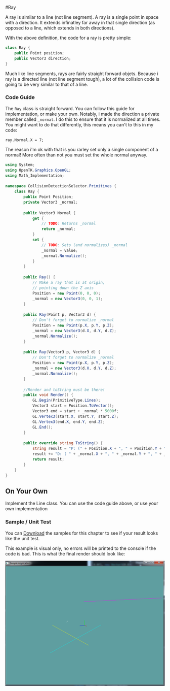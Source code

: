 #Ray 

A ray is similar to a line (not line segment). A ray is a single point in space with a direction. It extends infinatley far away in that single direction (as opposed to a line, which extends in both directions).

With the above definition, the code for a ray is pretty simple:

```cs
class Ray {
    public Point position;
    public Vector3 direction;
}
```

Much like line segments, rays are fairly straight forward objets. Because i ray is a directed line (not line segment tough), a lot of the collision code is going to be very similar to that of a line.

### Code Guide

The ```Ray``` class is straight forward. You can follow this guide for implementation, or make your own. Notably, i made the direction a private member called ```_normal```. I do this to ensure that it is normalized at all times. You might want to do that differently, this means you can't to this in my code:

```
ray.Normal.X = 7;
```

The reason i'm ok with that is you rarley set only a single component of a normal! More often than not you must set the whole normal anyway.

```cs
using System;
using OpenTK.Graphics.OpenGL;
using Math_Implementation;

namespace CollisionDetectionSelector.Primitives {
    class Ray {
        public Point Position;
        private Vector3 _normal;

        public Vector3 Normal {
            get {
                // TODO: Returns _normal
                return _normal;
            }
            set {
                // TODO: Sets (and normalizes) _normal
                _normal = value;
                _normal.Normalize();
            }
        }

        public Ray() {
            // Make a ray that is at origin, 
            // pointing down the Z axis
            Position = new Point(0, 0, 0);
            _normal = new Vector3(0, 0, 1);
        }

        public Ray(Point p, Vector3 d) {
            // Don't forget to normalize _normal
            Position = new Point(p.X, p.Y, p.Z);
            _normal = new Vector3(d.X, d.Y, d.Z);
            _normal.Normalize();
        }

        public Ray(Vector3 p, Vector3 d) {
            // Don't forget to normalize _normal
            Position = new Point(p.X, p.Y, p.Z);
            _normal = new Vector3(d.X, d.Y, d.Z);
            _normal.Normalize();
        }

        //Render and toString must be there!
        public void Render() {
            GL.Begin(PrimitiveType.Lines);
            Vector3 start = Position.ToVector();
            Vector3 end = start + _normal * 5000f;
            GL.Vertex3(start.X, start.Y, start.Z);
            GL.Vertex3(end.X, end.Y, end.Z);
            GL.End();
        }

        public override string ToString() {
            string result = "P: (" + Position.X + ", " + Position.Y + ", " + Position.Z + "), ";
            result += "D: ( " + _normal.X + ", " + _normal.Y + ", " + _normal.Z + ")";
            return result;
        }
    }
}
```

## On Your Own

Implement the Line class. You can use the code guide above, or use your own implementation

### Sample / Unit Test

You can [Download](../Samples/CollisionLine.rar) the samples for this chapter to see if your result looks like the unit test.

This example is visual only, no errors will be printed to the console if the code is bad. This is what the final render should look like:

![SAMPLE](lines_sample_01.png)

```cs

```